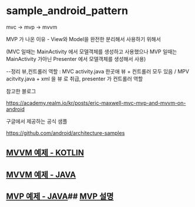 # sample_android_pattern
mvc -> mvp -> mvvm 



MVP 가 나온 이유 - View와 Model을 완전한 분리해서 사용하기 위해서

(MVC 일때는 MainActivity 에서 모델객체를 생성하고 사용했으나 MVP 일때는 MainActivity 가아닌 Presenter 에서 모델객체를 생성해서 사용)

--정리 뷰,컨트롤러 역할 : MVC activity.java 한곳애 뷰 + 컨트롤러 모두 있음 / MPV acitvity.java + xml 을 뷰 로 취급, presenter 가 컨트롤러 역할 


참고한 블로그

https://academy.realm.io/kr/posts/eric-maxwell-mvc-mvp-and-mvvm-on-android



구글에서 제공하는 공식 샘플 

https://github.com/android/architecture-samples



## [MVVM 예제 - KOTLIN](https://github.com/AgustaRC/MVVMArchitecture/tree/master/app/src/main/java/com/leopold/mvvm)

## [MVVM 예제 - JAVA](https://github.com/MindorksOpenSource/android-mvvm-architecture/tree/master/app/src/main/java/com/mindorks/framework/mvvm)


## [MVP 예제 - JAVA](https://github.com/dlwls5201/MyAndroidArchitecture/tree/MVP-Basic-Java/app/src/main/java/com/tistory/black_jin0427/myandroidarchitecture)## [MVP 설명](https://black-jin0427.tistory.com/149)
